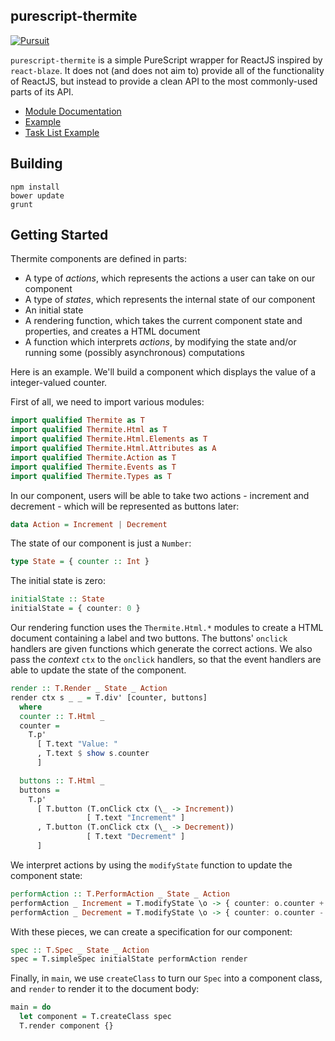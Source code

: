 ## purescript-thermite

[![Pursuit](http://new-pursuit.purescript.org/packages/purescript-thermite/badge)](http://new-pursuit.purescript.org/packages/purescript-thermite/)

`purescript-thermite` is a simple PureScript wrapper for ReactJS inspired by `react-blaze`. It does not (and does not aim to) provide all of the functionality of ReactJS, but instead to provide a clean API to the most commonly-used parts of its API.

- [Module Documentation](docs/)
- [Example](test/Main.purs)
- [Task List Example](https://github.com/paf31/purescript-thermite-todomvc)

## Building

```
npm install
bower update
grunt
```

## Getting Started

Thermite components are defined in parts:

- A type of _actions_, which represents the actions a user can take on our component
- A type of _states_, which represents the internal state of our component
- An initial state
- A rendering function, which takes the current component state and properties, and creates a HTML document
- A function which interprets _actions_, by modifying the state and/or running some (possibly asynchronous) computations

Here is an example. We'll build a component which displays the value of a integer-valued counter.

First of all, we need to import various modules:

```purescript
import qualified Thermite as T
import qualified Thermite.Html as T
import qualified Thermite.Html.Elements as T
import qualified Thermite.Html.Attributes as A
import qualified Thermite.Action as T
import qualified Thermite.Events as T
import qualified Thermite.Types as T
```

In our component, users will be able to take two actions - increment and decrement - which will be represented as buttons later:

```purescript
data Action = Increment | Decrement
```

The state of our component is just a `Number`:

```purescript
type State = { counter :: Int }
```

The initial state is zero:

```purescript
initialState :: State
initialState = { counter: 0 }
```

Our rendering function uses the `Thermite.Html.*` modules to create a HTML document containing a label and two buttons. The buttons' `onclick` handlers are given functions which generate the correct actions. We also pass the _context_ `ctx` to the `onclick` handlers, so that the event handlers are able to update the state of the component.

```purescript
render :: T.Render _ State _ Action
render ctx s _ _ = T.div' [counter, buttons]
  where
  counter :: T.Html _
  counter =
    T.p'
      [ T.text "Value: "
      , T.text $ show s.counter
      ]

  buttons :: T.Html _
  buttons =
    T.p'
      [ T.button (T.onClick ctx (\_ -> Increment))
                 [ T.text "Increment" ]
      , T.button (T.onClick ctx (\_ -> Decrement))
                 [ T.text "Decrement" ]
      ]
```

We interpret actions by using the `modifyState` function to update the component state:

```purescript
performAction :: T.PerformAction _ State _ Action
performAction _ Increment = T.modifyState \o -> { counter: o.counter + 1 }
performAction _ Decrement = T.modifyState \o -> { counter: o.counter - 1 }
```

With these pieces, we can create a specification for our component:

```purescript
spec :: T.Spec _ State _ Action
spec = T.simpleSpec initialState performAction render
```

Finally, in `main`, we use `createClass` to turn our `Spec` into a component class, and `render` to render it to the document body:

```purescript
main = do
  let component = T.createClass spec
  T.render component {}
```
